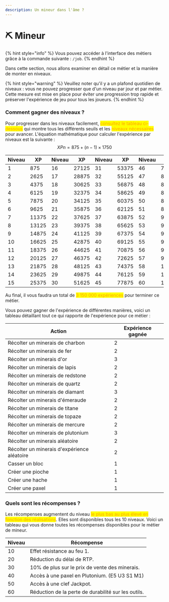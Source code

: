 ```yaml
---
description: Un mineur dans l'âme ?
---
```


# ⛏️ Mineur

{% hint style="info" %}
Vous pouvez accéder à l'interface des métiers grâce à la commande suivante : `/job`.
{% endhint %}

Dans cette section, nous allons examiner en détail ce métier et la manière de monter en niveaux.

{% hint style="warning" %}
Veuillez noter qu'il y a un plafond quotidien de niveaux : vous ne pouvez progresser que d'un niveau par jour et par métier. Cette mesure est mise en place pour éviter une progression trop rapide et préserver l'expérience de jeu pour tous les joueurs.
{% endhint %}



### Comment gagner des niveaux ?

Pour progresser dans les niveaux facilement, <mark style="color:orange;">consultez le tableau ci-dessous</mark> qui montre tous les différents seuils et les <mark style="color:orange;">niveaux nécessaires</mark> pour avancer. L'équation mathématique pour calculer l'expérience par niveaux est la suivante : $$XPn​=875+(n−1)×1750$$

<table><thead><tr><th data-type="number">Niveau</th><th data-type="number">XP</th><th data-type="number">Niveau</th><th data-type="number">XP</th><th data-type="number">Niveau</th><th data-type="number">XP</th><th data-type="number">Niveau</th><th data-type="number">XP</th></tr></thead><tbody><tr><td>1</td><td>875</td><td>16</td><td>27125</td><td>31</td><td>53375</td><td>46</td><td>79625</td></tr><tr><td>2</td><td>2625</td><td>17</td><td>28875</td><td>32</td><td>55125</td><td>47</td><td>81375</td></tr><tr><td>3</td><td>4375</td><td>18</td><td>30625</td><td>33</td><td>56875</td><td>48</td><td>83125</td></tr><tr><td>4</td><td>6125</td><td>19</td><td>32375</td><td>34</td><td>58625</td><td>49</td><td>84875</td></tr><tr><td>5</td><td>7875</td><td>20</td><td>34125</td><td>35</td><td>60375</td><td>50</td><td>86625</td></tr><tr><td>6</td><td>9625</td><td>21</td><td>35875</td><td>36</td><td>62125</td><td>51</td><td>88375</td></tr><tr><td>7</td><td>11375</td><td>22</td><td>37625</td><td>37</td><td>63875</td><td>52</td><td>90125</td></tr><tr><td>8</td><td>13125</td><td>23</td><td>39375</td><td>38</td><td>65625</td><td>53</td><td>91875</td></tr><tr><td>9</td><td>14875</td><td>24</td><td>41125</td><td>39</td><td>67375</td><td>54</td><td>93625</td></tr><tr><td>10</td><td>16625</td><td>25</td><td>42875</td><td>40</td><td>69125</td><td>55</td><td>95375</td></tr><tr><td>11</td><td>18375</td><td>26</td><td>44625</td><td>41</td><td>70875</td><td>56</td><td>97125</td></tr><tr><td>12</td><td>20125</td><td>27</td><td>46375</td><td>42</td><td>72625</td><td>57</td><td>98875</td></tr><tr><td>13</td><td>21875</td><td>28</td><td>48125</td><td>43</td><td>74375</td><td>58</td><td>100625</td></tr><tr><td>14</td><td>23625</td><td>29</td><td>49875</td><td>44</td><td>76125</td><td>59</td><td>102375</td></tr><tr><td>15</td><td>25375</td><td>30</td><td>51625</td><td>45</td><td>77875</td><td>60</td><td>104125</td></tr></tbody></table>

Au final, il vous faudra un total de <mark style="color:orange;">3 150 000 expériences</mark> pour terminer ce métier.

Vous pouvez gagner de l'expérience de différentes manières, voici un tableau détaillant tout ce qui rapporte de l'expérience pour ce métier :

<table><thead><tr><th>Action</th><th data-type="number">Expérience gagnée</th></tr></thead><tbody><tr><td>Récolter un minerais de charbon</td><td>2</td></tr><tr><td>Récolter un minerais de fer</td><td>2</td></tr><tr><td>Récolter un minerais d'or</td><td>3</td></tr><tr><td>Récolter un minerais de lapis</td><td>2</td></tr><tr><td>Récolter un minerais de redstone</td><td>2</td></tr><tr><td>Récolter un minerais de quartz</td><td>2</td></tr><tr><td>Récolter un minerais de diamant</td><td>3</td></tr><tr><td>Récolter un minerais d'émeraude</td><td>2</td></tr><tr><td>Récolter un minerais de titane</td><td>2</td></tr><tr><td>Récolter un minerais de topaze</td><td>2</td></tr><tr><td>Récolter un minerais de mercure</td><td>2</td></tr><tr><td>Récolter un minerais de plutonium</td><td>3</td></tr><tr><td>Récolter un minerais aléatoire</td><td>2</td></tr><tr><td>Récolter un minerais d'expérience aléatoire</td><td>2</td></tr><tr><td>Casser un bloc</td><td>1</td></tr><tr><td>Créer une pioche</td><td>1</td></tr><tr><td>Créer une hache</td><td>1</td></tr><tr><td>Créer une paxel</td><td>1</td></tr></tbody></table>



### Quels sont les récompenses ?

Les récompenses augmentent du niveau <mark style="color:orange;">le plus bas au plus élevé en fonction des réalisations</mark>. Elles sont disponibles tous les 10 niveaux. Voici un tableau qui vous donne toutes les récompenses disponibles pour le métier de mineur.

| Niveau | Récompense                                          |
| ------ | --------------------------------------------------- |
| 10     | Effet résistance au feu 1.                          |
| 20     | Réduction du délai de RTP.                          |
| 30     | 10% de plus sur le prix de vente des minerais.      |
| 40     | Accès à une paxel en Plutonium. (E5 U3 S1 M1)       |
| 50     | Accès à une clef Jackpot.                           |
| 60     | Réduction de la perte de durabilité sur les outils. |
